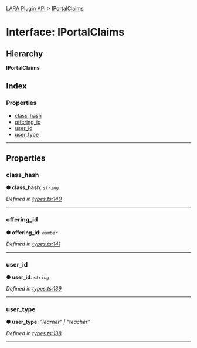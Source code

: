 [LARA Plugin API](../README.md) > [IPortalClaims](../interfaces/iportalclaims.md)

# Interface: IPortalClaims

## Hierarchy

**IPortalClaims**

## Index

### Properties

* [class_hash](iportalclaims.md#class_hash)
* [offering_id](iportalclaims.md#offering_id)
* [user_id](iportalclaims.md#user_id)
* [user_type](iportalclaims.md#user_type)

---

## Properties

<a id="class_hash"></a>

###  class_hash

**● class_hash**: *`string`*

*Defined in [types.ts:140](../../../lara-typescript/src/plugin-api/types.ts#L140)*

___
<a id="offering_id"></a>

###  offering_id

**● offering_id**: *`number`*

*Defined in [types.ts:141](../../../lara-typescript/src/plugin-api/types.ts#L141)*

___
<a id="user_id"></a>

###  user_id

**● user_id**: *`string`*

*Defined in [types.ts:139](../../../lara-typescript/src/plugin-api/types.ts#L139)*

___
<a id="user_type"></a>

###  user_type

**● user_type**: *"learner" \| "teacher"*

*Defined in [types.ts:138](../../../lara-typescript/src/plugin-api/types.ts#L138)*

___

